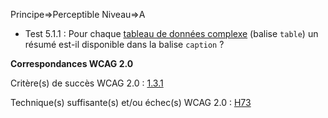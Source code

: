 Principe=>Perceptible
Niveau=>A

*   Test 5.1.1 : Pour chaque [tableau de données complexe](#tableau-de-donnes) (balise `table`) un résumé est-il disponible dans la balise `caption` ?

**Correspondances WCAG 2.0**

Critère(s) de succès WCAG 2.0 : [1.3.1](http://www.w3.org/Translations/WCAG20-fr/#content-structure-separation-programmatic)

Technique(s) suffisante(s) et/ou échec(s) WCAG 2.0 : [H73](http://www.w3.org/TR/WCAG-TECHS/H73.html)
